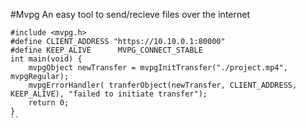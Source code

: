 #Mvpg
An easy tool to send/recieve files over the internet

```
#include <mvpg.h>
#define CLIENT_ADDRESS "https://10.10.0.1:80000"
#define KEEP_ALIVE      MVPG_CONNECT_STABLE
int main(void) {
    mvpgObject newTransfer = mvpgInitTransfer("./project.mp4", mvpgRegular);
    mvpgErrorHandler( tranferObject(newTransfer, CLIENT_ADDRESS, KEEP_ALIVE), "failed to initiate transfer");
    return 0;
}
``
